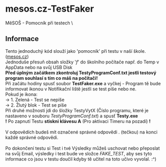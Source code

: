 # mesos.cz-TestFaker
MěSOŠ - Pomocník při testech
\
## Informace
Tento jednoduchý kód slouží jako 'pomocník' při testu v naší škole. ([mesos.cz](https://www.mesos.cz/))\
Jednoduše přesuň obsah složky '*f*' do školního počítače např. do Temp v AppData nebo na svůj USB Disk\
**Před úplným začátkem zkontroluj TestyProgramConf.txt jestli testový program souhlasí s tím co máš na počítači!**\
Při začátu hodiny spusť soubor **TestFaker.exe** a vyčkej - Program tě bude informovat ikonou v Notifikační liště jestli se test píše nebo ne.\
Pokud je ikona:\
-> 1. Zelená - Test se nepíše\
-> 2. Žlutý blok - Test se píše\
Při druhé možnosti jdi do šložky TestyVytX (Číslo programu, které je nastaveno v souboru *TestyProgramConf.txt*) a spusť **Testy.exe**\
**!** Po zapnutí Testu **stiskni klávesu A** (Pro aktivaci Timeru na pozadí) **!**\
\
V odpovědích budeš mít označené správné odpovědi . (tečkou) na konci každé správné odpovědi.\
\
Po dokončení testu si Test i tvé Výsledky můžeš uschovat nebo přeposlat na svůj Email, výsledky i test bude ve složce *FAKE_TEST*, aby ses tyto informace co jsou v testu doučil kdyby tě učitel na toto učivo vyvolal. :^)
